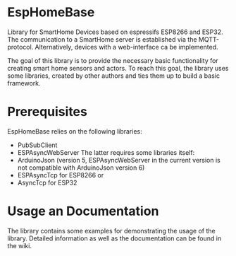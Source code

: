 # EspHomeBase
Library for SmartHome Devices based on espressifs ESP8266 and ESP32. The communication to a SmartHome server is established 
via the MQTT-protocol. Alternatively, devices with a web-interface ca be implemented.

The goal of this library is to provide the necessary basic functionality for creating smart home sensors and actors. 
To reach this goal, the library uses some libraries, created by other authors and ties them up to build a basic framework.

# Prerequisites
EspHomeBase relies on the following libraries:
 - PubSubClient
 - ESPAsyncWebServer
The latter requires some libraries itself:
 - ArduinoJson (version 5, ESPAsyncWebServer in the current version is not compatible with ArduinoJson version 6)
 - ESPAsyncTcp for ESP8266 or
 - AsyncTcp for ESP32
 
# Usage an Documentation
The library contains some examples for demonstrating the usage of the library. Detailed information as well as the documentation 
can be found in the wiki.

